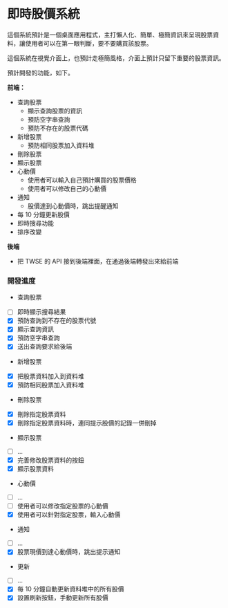 # 即時股價系統

這個系統預計是一個桌面應用程式，主打懶人化、簡單、極簡資訊來呈現股票資料，讓使用者可以在第一眼判斷，要不要購買該股票。

這個系統在視覺介面上，也預計走極簡風格，介面上預計只留下重要的股票資訊。

預計開發的功能，如下。

**前端：**

- 查詢股票
  - 顯示查詢股票的資訊
  - 預防空字串查詢
  - 預防不存在的股票代碼
- 新增股票
  - 預防相同股票加入資料堆
- 刪除股票
- 顯示股票
- 心動價
  - 使用者可以輸入自己預計購買的股票價格
  - 使用者可以修改自己的心動價
- 通知
  - 股價達到心動價時，跳出提醒通知
- 每 10 分鐘更新股價
- 即時搜尋功能
- 排序改變

**後端**

- 把 TWSE 的 API 接到後端裡面，在通過後端轉發出來給前端

### 開發進度

- 查詢股票
- [ ] 即時顯示搜尋結果
- [x] 預防查詢到不存在的股票代號
- [x] 顯示查詢資訊
- [x] 預防空字串查詢
- [x] 送出查詢要求給後端
- 新增股票
- [x] 把股票資料加入到資料堆
- [x] 預防相同股票加入資料堆
- 刪除股票
- [x] 刪除指定股票資料
- [x] 刪除指定股票資料時，連同提示股價的記錄一併刪掉
- 顯示股票
- [ ] ...
- [x] 完善修改股票資料的按鈕
- [x] 顯示股票資料
- 心動價
- [ ] ...
- [ ] 使用者可以修改指定股票的心動價
- [x] 使用者可以針對指定股票，輸入心動價
- 通知
- [ ] ...
- [x] 股票現價到達心動價時，跳出提示通知
- 更新
- [ ] ...
- [x] 每 10 分鐘自動更新資料堆中的所有股價
- [x] 設置刷新按鈕，手動更新所有股價
